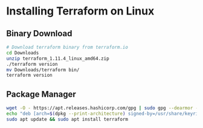 # Installing Terraform on Linux

## Binary Download

```Bash
# Download terraform binary from terraform.io
cd Downloads
unzip terraform_1.11.4_linux_amd64.zip
./terraform version
mv Downloads/terraform bin/
terraform version
```

## Package Manager

```Bash
wget -O - https://apt.releases.hashicorp.com/gpg | sudo gpg --dearmor -o /usr/share/keyrings/hashicorp-archive-keyring.gpg
echo "deb [arch=$(dpkg --print-architecture) signed-by=/usr/share/keyrings/hashicorp-archive-keyring.gpg] https://apt.releases.hashicorp.com $(lsb_release -cs) main" | sudo tee /etc/apt/sources.list.d/hashicorp.list
sudo apt update && sudo apt install terraform
```
